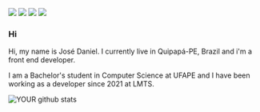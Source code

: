 
[<img src="https://img.shields.io/badge/twitter-%231DA1F2.svg?&style=for-the-badge&logo=twitter&logoColor=white" />](https://twitter.com/danielfilho013) [<img src="https://img.shields.io/badge/linkedin-%230077B5.svg?&style=for-the-badge&logo=linkedin&logoColor=white" />](https://www.linkedin.com/in/daniel-duarte-646324221/) [<img src = "https://img.shields.io/badge/instagram-%23E4405F.svg?&style=for-the-badge&logo=instagram&logoColor=white">](https://www.instagram.com/danieelduarte_/) [<img src = "https://img.shields.io/badge/facebook-%231877F2.svg?&style=for-the-badge&logo=facebook&logoColor=white">](https://www.facebook.com/danielduartefilho013/)

### Hi
Hi, my name is José Daniel. I currently live in Quipapá-PE, Brazil and i'm a front end developer.

I am a Bachelor's student in Computer Science at UFAPE and I have been working as a developer since 2021 at LMTS.

![YOUR github stats](https://github-readme-stats.vercel.app/api?username=JoseDanielF)


